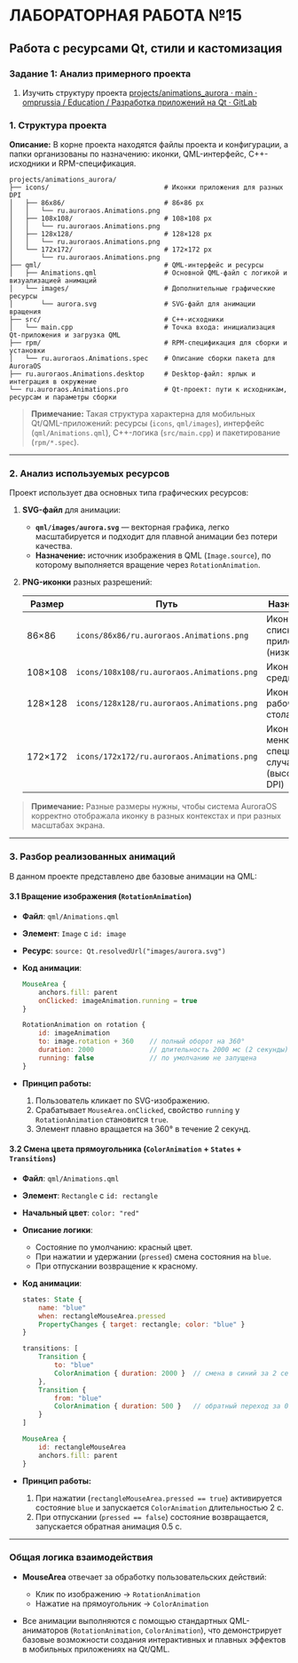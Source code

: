 # ЛАБОРАТОРНАЯ РАБОТА №15
## Работа с ресурсами Qt, стили и кастомизация
### Задание 1: Анализ примерного проекта
1. Изучить структуру проекта [projects/animations_aurora · main · omprussia / Education / Разработка приложений на Qt · GitLab](https://gitlab.com/omprussia/edu/qt-app-development/-/tree/main/projects/animations_aurora?ref_type=heads)

### 1. Структура проекта

**Описание:** В корне проекта находятся файлы проекта и конфигурации, а папки организованы по назначению: иконки, QML-интерфейс, C++-исходники и RPM-спецификация.

```
projects/animations_aurora/
├── icons/                             # Иконки приложения для разных DPI
│   ├── 86x86/                         # 86×86 px
│   │   └── ru.auroraos.Animations.png
│   ├── 108x108/                       # 108×108 px
│   │   └── ru.auroraos.Animations.png
│   ├── 128x128/                       # 128×128 px
│   │   └── ru.auroraos.Animations.png
│   └── 172x172/                       # 172×172 px
│       └── ru.auroraos.Animations.png
├── qml/                               # QML-интерфейс и ресурсы
│   ├── Animations.qml                 # Основной QML-файл с логикой и визуализацией анимаций
│   └── images/                        # Дополнительные графические ресурсы
│       └── aurora.svg                 # SVG-файл для анимации вращения
├── src/                               # C++-исходники
│   └── main.cpp                       # Точка входа: инициализация Qt-приложения и загрузка QML
├── rpm/                               # RPM-спецификация для сборки и установки
│   └── ru.auroraos.Animations.spec    # Описание сборки пакета для AuroraOS
├── ru.auroraos.Animations.desktop     # Desktop-файл: ярлык и интеграция в окружение
└── ru.auroraos.Animations.pro         # Qt-проект: пути к исходникам, ресурсам и параметры сборки
```

> **Примечание:** Такая структура характерна для мобильных Qt/QML-приложений: ресурсы (`icons`, `qml/images`), интерфейс (`qml/Animations.qml`), C++-логика (`src/main.cpp`) и пакетирование (`rpm/*.spec`).

---

### 2. Анализ используемых ресурсов

Проект использует два основных типа графических ресурсов:

1. **SVG-файл** для анимации:

   * **`qml/images/aurora.svg`** — векторная графика, легко масштабируется и подходит для плавной анимации без потери качества.
   * **Назначение:** источник изображения в QML (`Image.source`), по которому выполняется вращение через `RotationAnimation`.

2. **PNG-иконки** разных разрешений:

   | Размер  | Путь                                       | Назначение                                        |
   | ------- | ------------------------------------------ | ------------------------------------------------- |
   | 86×86   | `icons/86x86/ru.auroraos.Animations.png`   | Иконка для списка приложений (низкое DPI)         |
   | 108×108 | `icons/108x108/ru.auroraos.Animations.png` | Иконка для среднего DPI                           |
   | 128×128 | `icons/128x128/ru.auroraos.Animations.png` | Иконка для рабочего стола                         |
   | 172×172 | `icons/172x172/ru.auroraos.Animations.png` | Иконка для меню/специальных случаев (высокое DPI) |

> **Примечание:** Разные размеры нужны, чтобы система AuroraOS корректно отображала иконку в разных контекстах и при разных масштабах экрана.

---

### 3. Разбор реализованных анимаций

В данном проекте представлено две базовые анимации на QML:

#### 3.1 Вращение изображения (`RotationAnimation`)

* **Файл**: `qml/Animations.qml`

* **Элемент**: `Image` с `id: image`

* **Ресурс**: `source: Qt.resolvedUrl("images/aurora.svg")`

* **Код анимации**:

  ```qml
  MouseArea {
      anchors.fill: parent
      onClicked: imageAnimation.running = true
  }

  RotationAnimation on rotation {
      id: imageAnimation
      to: image.rotation + 360    // полный оборот на 360°
      duration: 2000              // длительность 2000 мс (2 секунды)
      running: false              // по умолчанию не запущена
  }
  ```

* **Принцип работы:**

  1. Пользователь кликает по SVG-изображению.
  2. Срабатывает `MouseArea.onClicked`, свойство `running` у `RotationAnimation` становится `true`.
  3. Элемент плавно вращается на 360° в течение 2 секунд.

#### 3.2 Смена цвета прямоугольника (`ColorAnimation` + `States` + `Transitions`)

* **Файл**: `qml/Animations.qml`

* **Элемент**: `Rectangle` с `id: rectangle`

* **Начальный цвет**: `color: "red"`

* **Описание логики**:

  * Состояние по умолчанию: красный цвет.
  * При нажатии и удержании (`pressed`) смена состояния на `blue`.
  * При отпускании возвращение к красному.

* **Код анимации**:

  ```qml
  states: State {
      name: "blue"
      when: rectangleMouseArea.pressed
      PropertyChanges { target: rectangle; color: "blue" }
  }

  transitions: [
      Transition {
          to: "blue"
          ColorAnimation { duration: 2000 }  // смена в синий за 2 секунды
      },
      Transition {
          from: "blue"
          ColorAnimation { duration: 500 }   // обратный переход за 0.5 секунды
      }
  ]

  MouseArea {
      id: rectangleMouseArea
      anchors.fill: parent
  }
  ```

* **Принцип работы:**

  1. При нажатии (`rectangleMouseArea.pressed == true`) активируется состояние `blue` и запускается `ColorAnimation` длительностью 2 с.
  2. При отпускании (`pressed == false`) состояние возвращается, запускается обратная анимация 0.5 с.

---

### Общая логика взаимодействия

* **MouseArea** отвечает за обработку пользовательских действий:

  * Клик по изображению → `RotationAnimation`
  * Нажатие на прямоугольник → `ColorAnimation`
* Все анимации выполняются с помощью стандартных QML-аниматоров (`RotationAnimation`, `ColorAnimation`), что демонстрирует базовые возможности создания интерактивных и плавных эффектов в мобильных приложениях на Qt/QML.






